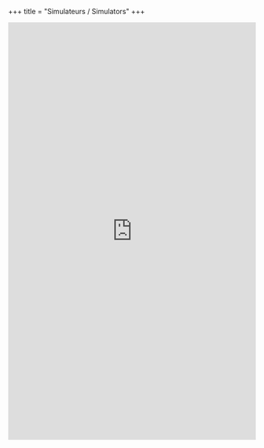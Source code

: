 +++
title = "Simulateurs / Simulators"
+++

 <div id="example1-container" markdown = "1">
<iframe id="example1" src="https://investastuces.shinyapps.io/test/" style="border: none; width: 100%; height: 850px" frameborder="0" markdown = "1"></iframe>
</div>
